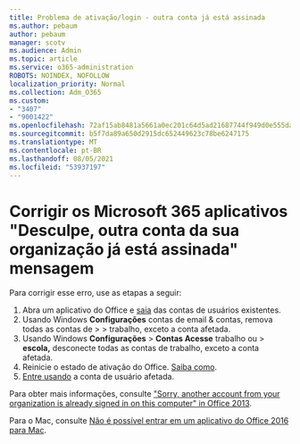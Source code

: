 ```yaml
---
title: Problema de ativação/login - outra conta já está assinada
ms.author: pebaum
author: pebaum
manager: scotv
ms.audience: Admin
ms.topic: article
ms.service: o365-administration
ROBOTS: NOINDEX, NOFOLLOW
localization_priority: Normal
ms.collection: Adm_O365
ms.custom:
- "3407"
- "9001422"
ms.openlocfilehash: 72af15ab8481a5661a0ec201c64d5ad21687744f949d0e555da21baf269a780f
ms.sourcegitcommit: b5f7da89a650d2915dc652449623c78be6247175
ms.translationtype: MT
ms.contentlocale: pt-BR
ms.lasthandoff: 08/05/2021
ms.locfileid: "53937197"
---
```

# <a name="fixing-the-microsoft-365-apps-sorry-another-account-from-your-organization-is-already-signed-in-message"></a>Corrigir os Microsoft 365 aplicativos "Desculpe, outra conta da sua organização já está assinada" mensagem

Para corrigir esse erro, use as etapas a seguir:

1. Abra um aplicativo do Office e [saia](https://support.office.com/article/5a20dc11-47e9-4b6f-945d-478cb6d92071) das contas de usuários existentes.   
2. Usando Windows **Configurações** contas de email & contas, remova todas as contas de  >    >  trabalho, exceto a conta afetada. 
3. Usando Windows **Configurações**  >  **Contas Acesse** trabalho ou  >  **escola,** desconecte todas as contas de trabalho, exceto a conta afetada. 
4. Reinicie o estado de ativação do Office. [Saiba como](https://docs.microsoft.com/office365/troubleshoot/activation/reset-office-365-proplus-activation-state
).
5. [Entre usando](https://support.office.com/article/628ea040-f265-49de-b986-be09c3ebf8a9) a conta de usuário afetada. 

Para obter mais informações, consulte ["Sorry, another account from your organization is already signed in on this computer" in Office 2013](https://docs.microsoft.com/office/troubleshoot/error-messages/another-account-already-signed-in).

Para o Mac, consulte [Não é possível entrar em um aplicativo do Office 2016 para Mac](https://docs.microsoft.com/office365/troubleshoot/authentication/sign-in-to-office-2016-for-mac-fail).